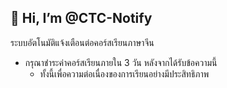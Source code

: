 ## 👋 Hi, I’m @CTC-Notify 
ระบบอัตโนมัติแจ้งเตือนต่อคอร์สเรียนภาษาจีน 
- กรุณาชำระค่าคอร์สเรียนภายใน 3 วัน หลังจากได้รับข้อความนี้
  - ทั้งนี้เพื่อความต่อเนื่องของการเรียนอย่างมีประสิทธิภาพ


<!---
CTC-Notify/CTC-Notify is a ✨ special ✨ repository because its `README.md` (this file) appears on your GitHub profile.
You can click the Preview link to take a look at your changes.
--->
